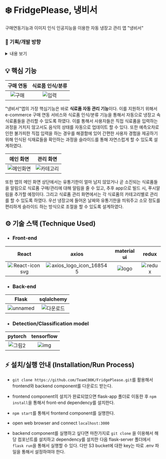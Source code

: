 # ❄️ FridgePlease, 냉비서
구매연동기능과 이미지 인식 인공지능을 이용한 자동 냉장고 관리 앱 "냉비서"

### 🔀 기획/개발 방향
<details>

<summary>
내용 보기
</summary>

<div markdown="1">

 다음은 기존 냉장고 관리 앱인 "유통기한 언제지" 의 UI이다.
  ![image](https://github.com/TeamC00K/FridgePlease/assets/18081105/33107509-049b-4e78-8125-f8489436ccb1)
사용자가 직접 모든 식료품의 정보를 직접 입력하는 방식으로 관리가 이루어진다. 그렇지만 이는 매우 번거로운 일이기에 지속적으로 이와 같은 방식으로 식료품을 관리하기에는 불편함이 많아보인다. 
 <br> 
 <br>
그렇기에 이러한 점들을 개선하여 우리가 개발 한 앱인 "냉비서"는 유통기한이 얼마 남지 않은 식료품을 자동으로 확인하고, 식료품을 소모할때마다 바뀐 소모상태를 반영하는 등의 냉장고를 관리하는 기능을 지원한다. 
이를 지원하는 방식은 크게 두가지의 방식이 있는데 첫번째는 바로 image detection과 classification model을 활용하여 냉장고 내부의 음식들을 인식하고, 분류하여 자동으로 예상 유통기한을 입력하여 유저과 관리하는 식료품 데이터베이스에 업데이트되는 방식으로 관리가 이루어진다.

![image](https://github.com/TeamC00K/FridgePlease/assets/18081105/edc3b639-d3ce-46a5-bf27-c3c3a27e07bc)

다만 인식/분류에 실패할 경우 수동으로 입력을 할 수 있는 기능을 지원하여 예측오차를 대응하였다.
![image](https://github.com/TeamC00K/FridgePlease/assets/18081105/0026c99d-2837-4686-a6e3-d0a5519ec5ec)

이러한 방식에 의존할 경우 데이터가 축적되기 전에는 정확도가 낮을 것이며, 초기 고객/투자를 확보하기에 어려움이 있을것이라고 판단하여 식료품을 입력하는 다른 방식을 구상하였다.
 <br> 
<br> 
두번째 방법은 각종 식료품을 다루는 e-commerce 플랫폼과 협업하여 구매연동 서비스를 구축하여 배송이 완료되면 자동으로 유저과 관리하는 식료품 데이터베이스에 업데이트되는 방식이다. 이를 활용하면 기존 식료품 관리 앱에 비해서 상당히 편리하게 사용할 수 있을 뿐더러, 초기 데이터 부족으로 인한 문제를 빠르게 해결할 수 있는 보완책이 되기에 이러한 입력방식을 선택하였다. 이러한 두가지의 방식을 활용하면 온라인/오프라인에서 구매하는 식료품을 모두 자동으로 관리할 수 있다는 장점이 있다.
 <br>
 <br>
 따라서 냉비서의 플로우차트를 간략하게 나타내면 다음과 같다.
 
 ![image](https://github.com/TeamC00K/FridgePlease/assets/18081105/0be29a8b-2cb2-4a08-8e5c-dca566ce6b5f)

</div>
</details>

## 💡 핵심 기능



구매 연동 | 식료품 인식/분류
:---: | :---: 
![구매](https://github.com/TeamC00K/FridgePlease/assets/18081105/46680671-692a-4b2f-b35a-220c8dd17177) | ![입력](https://github.com/TeamC00K/FridgePlease/assets/18081105/1bbd3530-49ef-4877-b451-9fc81e8e9b51)

"냉비서"앱의 가장 핵심기능은 바로  **식료품 자동 관리 기능**이다. 이를 지원하기 위해서 e-commerce 구매 연동 서비스와 식료품 인식/분류 기능을 통해서 자동으로 냉장고 속 식료품들을 관리할 수 있도록 하였다. 이를 통해서 사용자들은 직접 식료품을 입력하는 과정을 거치지 않고서도 음식의 상태를 자동으로 업데이트 할 수 있다. 또한 예측오차로 인한 불가피한 직접 입력을 하는 경우를 해결함에 있어 간편한 사용자 경험을 제공하기 위해 인식된 식재료들을 확인하는 과정을 슬라이드를 통해 자연스럽게 할 수 있도록 설계하였다.

메인 화면 | 관리 화면
:---: | :---: 
![메인화면](https://github.com/TeamC00K/FridgePlease/assets/18081105/fb76c018-9ca3-466e-bb9d-901e14a15d94) | ![카테고리](https://github.com/TeamC00K/FridgePlease/assets/18081105/f019e201-5ac2-4c96-8881-785e3e21d28f)

또한 앱의 메인 화면 상단에서는 유통기한이 얼마 남지 않았거나 곧 소진되는 식료품들을 알림으로 식료품 구매/관리에 대해 알림을 줄 수 있고, 추후 app으로 빌드 시, 푸시알림을 추가할 예정이다. 그리고 식료품 관리 화면에서는 각 식료품의 카테고리별로 관리를 할 수 있도록 하였다. 우선 냉장고에 들어온 날짜와 유통기한을 띄워주고 소모 정도를 편리하게 슬라이드 하는 방식으로 조절을 할 수 있도록 설계하였다.

## ⚙ 기술 스택 (Technique Used)

- ### Front-end
React | axios | material ui | redux
:---: | :---: | :---: | :---: 
![React-icon svg](https://github.com/vesselofgod/WebRTC_HIPAA_Compliance/assets/18081105/9115e57a-2af2-464c-ad95-8cb6f055e89a) | ![axios_logo_icon_168545](https://github.com/vesselofgod/WebRTC_HIPAA_Compliance/assets/18081105/1adfcc50-114d-4075-8c23-000635fcc729) | ![logo](https://github.com/vesselofgod/WebRTC_HIPAA_Compliance/assets/18081105/2ac318f0-397f-4d3b-b424-4de8852a1d98) | ![redux](https://github.com/vesselofgod/WebRTC_HIPAA_Compliance/assets/18081105/21a7ecd3-c11d-4c0d-a625-43b5e9ea2f78)



- ### Back-end
Flask | sqlalchemy 
:---: | :---: 
![unnamed](https://github.com/vesselofgod/WebRTC_HIPAA_Compliance/assets/18081105/ef42e689-f11a-499a-81ce-306aeb09fa17) | ![다운로드](https://github.com/vesselofgod/WebRTC_HIPAA_Compliance/assets/18081105/78f3c36e-58b6-4c4f-b55c-3fdd415333c8)

- ### Detection/Classification model
pytorch | tensorflow 
:---: | :---: 
![그림2](https://github.com/vesselofgod/WebRTC_HIPAA_Compliance/assets/18081105/f58da1d6-f95f-43cb-bae6-c9c23c2d29c1) | ![img](https://github.com/vesselofgod/WebRTC_HIPAA_Compliance/assets/18081105/702adc0b-65a7-4216-b340-b7ea1b505dc8)
 
## ⚡️ 설치/실행 안내 (Installation/Run Process)
- ```git clone https://github.com/TeamC00K/FridgePlease.git```를 활용해서 frontend와 backend component를 다운로드 받는다.
- frontend component의 설치가 완료되었으면 flask-app 폴더로 이동한 후 ```npm install```을 통해서 front-end dependency를 설치한다.
- ```npm start```를 통해서 frontend component를 실행한다.
- open web browser and connect ```localhost:3000```

- backend component를 실행하고 싶다면 마찬가지로 ```git clone``` 을 이용해서 해당 컴포넌트를 설치하고 dependency를 설치한 다음 flask-server 폴더에서 ```flask run```을 통해서 실행할 수 있다. 다만 S3 bucket에 대한 key는 따로 .env 파일을 통해서 설정하여야 한다.
